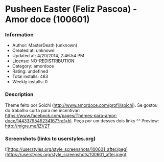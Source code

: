 # Pusheen Easter (Feliz Pascoa) - Amor doce (100601)

### Information
- Author: MasterDeath (unknown)
- Created at: unknown
- Updated at: 4/20/2014, 2:46:54 PM
- License: NO-REDISTRIBUTION
- Category: amordoce
- Rating: undefined
- Total installs: 483
- Weekly installs: 0


### Description
Theme feito por Soichi (http://www.amordoce.com/profil/soichi). Se gostou do trabalho curta para me incentivar: https://www.facebook.com/pages/Themes-para-amor-doce/1443379549234167?ref=hl. 
Peça por um desses dois links ^^
Preview: http://migre.me/iZV2T


### Screenshots (links to userstyles.org)
![https://userstyles.org/style_screenshots/100601_after.jpeg](https://userstyles.org/style_screenshots/100601_after.jpeg)


